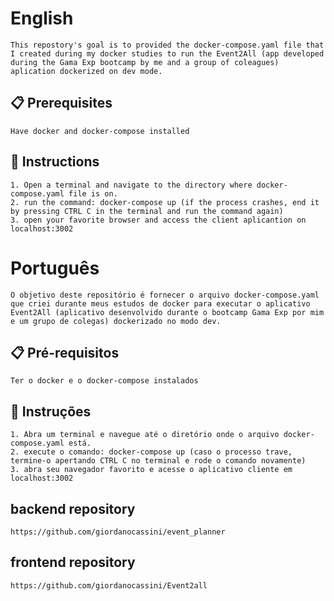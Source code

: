 # English

    This repostory's goal is to provided the docker-compose.yaml file that I created during my docker studies to run the Event2All (app developed during the Gama Exp bootcamp by me and a group of coleagues) aplication dockerized on dev mode.

## 📋 Prerequisites

    Have docker and docker-compose installed

## 🔧 Instructions

    1. Open a terminal and navigate to the directory where docker-compose.yaml file is on.
    2. run the command: docker-compose up (if the process crashes, end it by pressing CTRL C in the terminal and run the command again)
    3. open your favorite browser and access the client aplicantion on localhost:3002

# Português

    O objetivo deste repositório é fornecer o arquivo docker-compose.yaml que criei durante meus estudos de docker para executar o aplicativo Event2All (aplicativo desenvolvido durante o bootcamp Gama Exp por mim e um grupo de colegas) dockerizado no modo dev.

## 📋 Pré-requisitos

    Ter o docker e o docker-compose instalados

## 🔧 Instruções

    1. Abra um terminal e navegue até o diretório onde o arquivo docker-compose.yaml está.
    2. execute o comando: docker-compose up (caso o processo trave, termine-o apertando CTRL C no terminal e rode o comando novamente)
    3. abra seu navegador favorito e acesse o aplicativo cliente em localhost:3002

## backend repository

    https://github.com/giordanocassini/event_planner

## frontend repository

    https://github.com/giordanocassini/Event2all